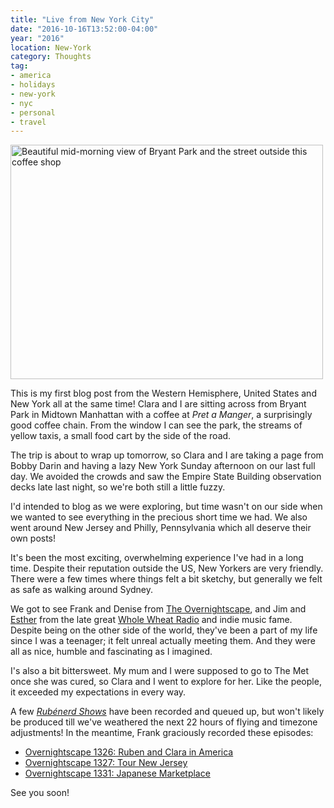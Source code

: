 ```yaml
---
title: "Live from New York City"
date: "2016-10-16T13:52:00-04:00"
year: "2016"
location: New-York
category: Thoughts
tag:
- america
- holidays
- new-york
- nyc
- personal
- travel
---
```

<p><img src="https://rubenerd.com/files/2016/bryantpark.jpg" alt="Beautiful mid-morning view of Bryant Park and the street outside this coffee shop" style="width:500px; height:375px;" srcset="https://rubenerd.com/files/2016/bryantpark.jpg 1x, https://rubenerd.com/files/2016/bryantpark@2x.jpg 2x" /></p>

This is my first blog post from the Western Hemisphere, United States and New York all at the same time! Clara and I are sitting across from Bryant Park in Midtown Manhattan with a coffee at *Pret a Manger*, a surprisingly good coffee chain. From the window I can see the park, the streams of yellow taxis, a small food cart by the side of the road.

The trip is about to wrap up tomorrow, so Clara and I are taking a page from Bobby Darin and having a lazy New York Sunday afternoon on our last full day. We avoided the crowds and saw the Empire State Building observation decks late last night, so we're both still a little fuzzy.

I'd intended to blog as we were exploring, but time wasn't on our side when we wanted to see everything in the precious short time we had. We also went around New Jersey and Philly, Pennsylvania which all deserve their own posts!

It's been the most exciting, overwhelming experience I've had in a long time. Despite their reputation outside the US, New Yorkers are very friendly. There were a few times where things felt a bit sketchy, but generally we felt as safe as walking around Sydney.

We got to see Frank and Denise from [The Overnightscape], and Jim and [Esther] from the late great [Whole Wheat Radio] and indie music fame. Despite being on the other side of the world, they've been a part of my life since I was a teenager; it felt unreal actually meeting them. And they were all as nice, humble and fascinating as I imagined.

I's also a bit bittersweet. My mum and I were supposed to go to The Met once she was cured, so Clara and I went to explore for her. Like the people, it exceeded my expectations in every way.

A few *[Rubénerd Shows]* have been recorded and queued up, but won't likely be produced till we've weathered the next 22 hours of flying and timezone adjustments! In the meantime, Frank graciously recorded these episodes:

* [Overnightscape 1326: Ruben and Clara in America](http://onsug.com/archives/21486)
* [Overnightscape 1327: Tour New Jersey](http://onsug.com/archives/21514)
* [Overnightscape 1331: Japanese Marketplace](http://onsug.com/archives/21569)

See you soon!

[The Overnightscape]: http://theovernightscape.com/
[Esther]: http://esthergolton.com/
[Whole Wheat Radio]: https://rubenerd.com/tag/whole-wheat-radio/
[Rubénerd Shows]: https://rubenerd.com/show/

